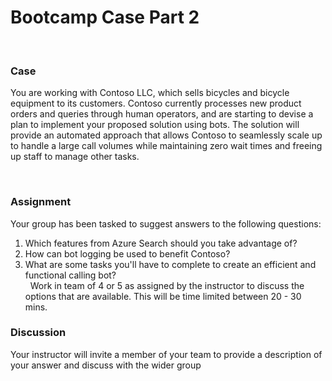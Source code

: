 **Bootcamp Case Part 2**
==============

 

### Case

You are working with Contoso LLC, which sells bicycles and bicycle equipment to
its customers. Contoso currently processes new product orders and queries
through human operators, and are starting to devise a plan to implement your
proposed solution using bots. The solution will provide an automated approach
that allows Contoso to seamlessly scale up to handle a large call volumes while
maintaining zero wait times and freeing up staff to manage other tasks.

 

### Assignment

Your group has been tasked to suggest answers to the following questions:

1. Which features from Azure Search should you take advantage of?  
2. How can bot logging be used to benefit Contoso?
3. What are some tasks you'll have to complete to create an efficient and functional calling bot?    
 
Work in team of 4 or 5 as assigned by the instructor to discuss the options that
are available. This will be time limited between 20 - 30 mins.

### Discussion

Your instructor will invite a member of your team to provide a description of
your answer and discuss with the wider group

 
-
